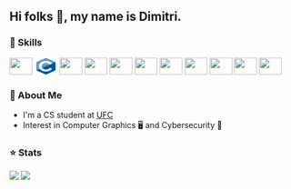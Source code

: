 ## Hi folks 👋, my name is Dimitri.

### 🚀 Skills 
<div>
  <img height="30" width="40" src="https://cdn.jsdelivr.net/gh/devicons/devicon/icons/python/python-original.svg" />
  <img height="30" width="40" src="https://github.com/devicons/devicon/blob/master/icons/c/c-original.svg" />
  <img height="30" width="40" src="https://cdn.jsdelivr.net/gh/devicons/devicon/icons/cplusplus/cplusplus-original.svg" />
  <img height="30" width="40" src="https://cdn.jsdelivr.net/gh/devicons/devicon/icons/java/java-original.svg" />
  <img height="30" width="40" src="https://cdn.jsdelivr.net/gh/devicons/devicon/icons/postgresql/postgresql-original.svg" />
  <img height="30" width="40" src="https://cdn.jsdelivr.net/gh/devicons/devicon/icons/ocaml/ocaml-original.svg" />
  <img height="30" width="40" src="https://cdn.jsdelivr.net/gh/devicons/devicon/icons/lua/lua-original.svg" />
  <img height="30" width="40" src="https://cdn.jsdelivr.net/gh/devicons/devicon/icons/html5/html5-original.svg" />
  <img height="30" width="40" src="https://cdn.jsdelivr.net/gh/devicons/devicon/icons/css3/css3-original.svg" />
  <img height="30" width="40" src="https://cdn.jsdelivr.net/gh/devicons/devicon/icons/javascript/javascript-original.svg" />
  <img height="30" width="40" src="https://cdn.jsdelivr.net/gh/devicons/devicon/icons/p5js/p5js-original.svg" />
</div>

### 🧍 About Me 
- I'm a CS student at [UFC](https://www.ufc.br/)
- Interest in Computer Graphics :desktop_computer: and Cybersecurity :closed_lock_with_key:

### ⭐ Stats

<div>
  
<img height="150em" src="https://github-readme-stats-sigma-seven.vercel.app/api?username=itznokx&show_icons=true&theme=radical&include_all_commits=false&count_private=true"/>
<img height="150em" src="https://github-readme-stats-sigma-seven.vercel.app/api/top-langs/?username=itznokx&,html&layout=compact&langs_count=7&theme=radical"/>

</div>
